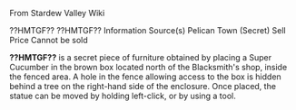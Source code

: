 From Stardew Valley Wiki

??HMTGF?? ??HMTGF?? Information Source(s) Pelican Town (Secret) Sell Price Cannot be sold

**??HMTGF??** is a secret piece of furniture obtained by placing a Super Cucumber in the brown box located north of the Blacksmith's shop, inside the fenced area. A hole in the fence allowing access to the box is hidden behind a tree on the right-hand side of the enclosure. Once placed, the statue can be moved by holding left-click, or by using a tool.